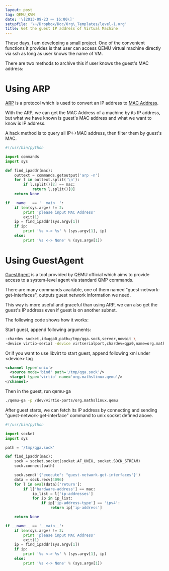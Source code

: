 ```yaml
---
layout: post
tag: QEMU_KVM
date: '\[2013-09-23 一 16:00\]'
setupfile: '\~/Dropbox/Doc/Org\_Templates/level-1.org'
title: Get the guest IP address of Virtual Machine
---
```


These days, I am developing a [small
project](https://github.com/mathslinux/vman). One of the convenient
functions it provides is that user can access QEMU virtual machine
directly via ssh as long as user knows the name of VM.

There are two methods to archive this if user knows the guest's MAC
address:

Using ARP
=========

[ARP](http://en.wikipedia.org/wiki/Address_Resolution_Protocol) is a
protocol which is used to convert an IP address to [MAC
Address](http://en.wikipedia.org/wiki/MAC_address).

With the ARP, we can get the MAC Address of a machine by its IP address,
but what we have known is guest's MAC address and what we want to know
is IP address.

A hack method is to query all IP\<-\>MAC address, then filter them by
guest's MAC.

``` python
#!/usr/bin/python

import commands
import sys

def find_ipaddr(mac):
    outtext = commands.getoutput('arp -n')
    for l in outtext.split('\n'):
        if l.split()[2] == mac:
            return l.split()[0]
    return None

if __name__ == '__main__':
    if len(sys.argv) != 2:
        print 'please input MAC Address'
        exit(1)
    ip = find_ipaddr(sys.argv[1])
    if ip:
        print '%s <-> %s' % (sys.argv[1], ip)
    else:
        print '%s <-> None' % (sys.argv[1])
```

Using GuestAgent
================

[GuestAgent](http://wiki.qemu.org/Features/QAPI/GuestAgent) is a tool
provided by QEMU official which aims to provide access to a system-level
agent via standard QMP commands.

There are many commands available, one of them named
"guest-network-get-interfaces", outputs guest network information we
need.

This way is more useful and graceful than using ARP, we can also get the
guest's IP address even if guest is on another subnet.

The following code shows how it works:

Start guest, append following arguments:

``` bash
-chardev socket,id=qga0,path=/tmp/qga.sock,server,nowait \
-device virtio-serial -device virtserialport,chardev=qga0,name=org.mathslinux.qemu
```

Or if you want to use libvirt to start guest, append following xml under
\<device\> tag

``` xml
<channel type='unix'>
  <source mode='bind' path='/tmp/qga.sock'/>
  <target type='virtio' name='org.mathslinux.qemu'/>
</channel>
```

Then in the guest, run qemu-ga

``` bash
./qemu-ga -p /dev/virtio-ports/org.mathslinux.qemu
```

After guest starts, we can fetch its IP address by connecting and
sending "guest-network-get-interface" command to unix socket defined
above.

``` python
#!/usr/bin/python

import socket
import sys

path = '/tmp/qga.sock'

def find_ipaddr(mac):
    sock = socket.socket(socket.AF_UNIX, socket.SOCK_STREAM)
    sock.connect(path)

    sock.send('{"execute": "guest-network-get-interfaces"}')
    data = sock.recv(4096)
    for l in eval(data)['return']:
        if l['hardware-address'] == mac:
            ip_list = l['ip-addresses']
            for ip in ip_list:
                if ip['ip-address-type'] == 'ipv4':
                    return ip['ip-address']

    return None

if __name__ == '__main__':
    if len(sys.argv) != 2:
        print 'please input MAC Address'
        exit(1)
    ip = find_ipaddr(sys.argv[1])
    if ip:
        print '%s <-> %s' % (sys.argv[1], ip)
    else:
        print '%s <-> None' % (sys.argv[1])
```

